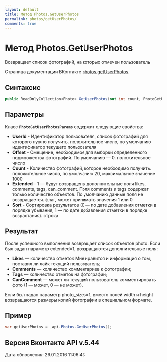 ```yaml
---
layout: default
title: Метод Photos.GetUserPhotos
permalink: photos/getUserPhotos/
comments: true
---
```

# Метод Photos.GetUserPhotos
Возвращает список фотографий, на которых отмечен пользователь

Страница документации ВКонтакте [photos.getUserPhotos](https://vk.com/dev/photos.getUserPhotos).

## Синтаксис
``` csharp
public ReadOnlyCollection<Photo> GetUserPhotos(out int count, PhotoGetUserPhotosParams @params)
```

## Параметры
Класс **`PhotoGetUserPhotosParams`** содержит следующие свойства:

+ **UserId** - Идентификатор пользователя, список фотографий для которого нужно получить. положительное число, по умолчанию идентификатор текущего пользователя
+ **Offset** - Смещение, необходимое для выборки определенного подмножества фотографий. По умолчанию — 0. положительное число
+ **Count** - Количество фотографий, которое необходимо получить. положительное число, по умолчанию 20, максимальное значение 1000
+ **Extended** - 1 — будут возвращены дополнительные поля likes, comments, tags, can_comment. Поля comments и tags содержат только количество объектов. По умолчанию данные поля не возвращается. флаг, может принимать значения 1 или 0
+ **Sort** - Сортировка результатов (0 — по дате добавления отметки в порядке убывания, 1 — по дате добавления отметки в порядке возрастания). строка

## Результат
После успешного выполнения возвращает список объектов photo. 
Если был задан параметр extended=1, возвращаются дополнительные поля: 

+ **Likes** — количество отметок Мне нравится и информация о том, поставил ли лайк текущий пользователь; 
+ **Comments** — количество комментариев к фотографии; 
+ **Tags** — количество отметок на фотографии; 
+ **CanComment** — может ли текущий пользователь комментировать фото (1 — может, 0 — не может). 

Если был задан параметр photo_sizes=1, вместо полей width и height возвращаются размеры копий фотографии в специальном формате.

## Пример
``` csharp
var getUserPhotos = _api.Photos.GetUserPhotos();
```

## Версия Вконтакте API v.5.44
Дата обновления: 26.01.2016 11:06:43
